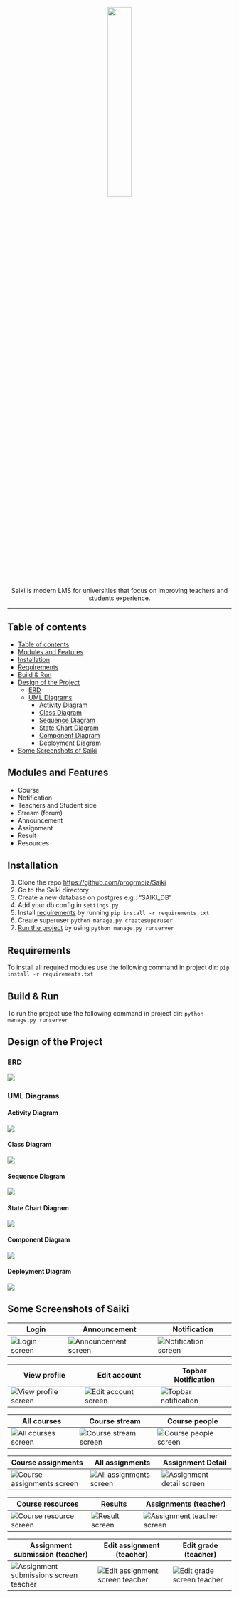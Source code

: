 <p align="center" width="100%">
    <img width="33%" src="https://raw.githubusercontent.com/progrmoiz/Saiki/master/static/img/brand/dark/default.png?token=AIDH6MVN3B2NKTTT6EYC3GLAABUDK"> 
    <br>
</p>

<p align="center">Saiki is modern LMS for universities that focus on improving teachers and students experience.</p>

---

## Table of contents
- [Table of contents](#table-of-contents)
- [Modules and Features](#modules-and-features)
- [Installation](#installation)
- [Requirements](#requirements)
- [Build & Run](#build---run)
- [Design of the Project](#design-of-the-project)
  * [ERD](#erd)
  * [UML Diagrams](#uml-diagrams)
    + [Activity Diagram](#activity-diagram)
    + [Class Diagram](#class-diagram)
    + [Sequence Diagram](#sequence-diagram)
    + [State Chart Diagram](#state-chart-diagram)
    + [Component Diagram](#component-diagram)
    + [Deployment Diagram](#deployment-diagram)
- [Some Screenshots of Saiki](#some-screenshots-of-saiki)

## Modules and Features
- Course
- Notification
- Teachers and Student side
- Stream (forum)
- Announcement
- Assignment
- Result
- Resources

## Installation
 1. Clone the repo https://github.com/progrmoiz/Saiki
 2. Go to the Saiki directory
 3. Create a new database on postgres e.g.: “SAIKI_DB”
 4. Add your db config in `settings.py`
 5. Install [requirements](#requirements) by running `pip install -r requirements.txt`
 6. Create superuser `python manage.py createsuperuser`
 7. [Run the project](#build--run) by using  `python manage.py runserver`

## Requirements
To install all required modules use the following command in project dir: `pip install -r requirements.txt`

## Build & Run
To run the project use the following command in project dir: `python manage.py runserver`

## Design of the Project

### ERD
![](https://lh3.googleusercontent.com/40-a4Wqm3S7tJLbnqu0Llg-KiC3rH0TUw4Iog0meoKb4cJnNJSkvd3VhzkwyVu8GNBfL1kq5jgb8Rhvk3m1b8wWSIT6nYkkL0qRBLA_obQrQvRusiQV3o0U2q4DMJDI6fSaoTro)

### UML Diagrams

#### Activity Diagram
![](https://lh6.googleusercontent.com/-RuXdX71cTWo7bENGldw5k10r77eeYZ8rADpNKIR04_sNTwiKNCM6AfuyNgzZxCt9QthjkQ3oSOgDRkB0hjd-M1b9Nz5b7YKNqK2wuavRKsPPTBLQBsbHmv_UZuhfZxNzvspfqo)

#### Class Diagram
![](https://lh4.googleusercontent.com/naPf3mzJvIdus7ZS0xYGdRE_NVz0wymG_gs8MFQoVwBpSnn6p4FM3TWYVvbIW2eOeVHfWO9XHxJLDYltAqFD5obZ8bKkY_-LxUj3uQetfUS1vXS-DhxnX5t4k_z3nvhdR5m2QUI)

#### Sequence Diagram
![](https://lh5.googleusercontent.com/VH4HF3Kjhn4PcxQMazFLXZeY3McWYBqyDqG_Y0fUw6K7iDpOzR6CPDKX3I-XaJQCngwRwQpSsCJJNpS1pa2N71EiNV0ArdXLORd0GoJn4USu6_AP3RHkJntLiv4i-6zKpjq0f24)

#### State Chart Diagram
![](https://lh3.googleusercontent.com/glvnnranFtwc3CdHpG5mBVB_RATObI9hImXOYas62ItHUdeVobcN7ze-7fCZXHdLTYq2DLVnANZvPJ93WLkJLIvNvAp3IxTE5MazRpXAUMVXLNxWYc97sy5orMU08dZpWnFSxWw)

#### Component Diagram
![](https://lh5.googleusercontent.com/aJzZbZwvVgRrcOqdPVaserYo5a4qQTu0nUPl2EluO_09WELgaKZndOg3e-iAa2y56krMksh4swPbsWmn5CWj3VcIiO-93hrJJof-aTYkyD9ZM8vJA0qGWFB0j8jItsApAbLXqEU)

#### Deployment Diagram
![](https://lh3.googleusercontent.com/pj4fE3thw-RnNN7yN4lVi0bVBBDmwFgPCCnMCZRZehm7_OkTHoF3AfASXjcSAroXux5-0bgtx9ZvH-DPzAw-WN10DD_FwxsyhC0EK0joow1sB-HuV46Ed5a2kOGOG9-vr6brxNc)

## Some Screenshots of Saiki

|Login|Announcement|Notification|
|--|--|--|
|  ![Login screen](https://lh3.googleusercontent.com/0Glx8hjtQBpaMGQn2TW2eS_hmtk_wxGeDcUJkDPLe_Y0BqpIC7Gg5e6oVFVM_4kOi_UPlGxFig57bX7D_ygJYRI7viUyf13GYjA06ZCq3VmsTGsypLddhXMWT6Tf20IeeQmxyH8KyigR9d9fNTFPBqtBlUH9Y6QccRup89vy2C4yZLITQiNWiTgpdWy5Of8_xOA0PT-kuWsVuMpMGValPxMk77PXxsU2_DyT8B5JzyEdDgtXKBz4Hw48E9dm9rhEaZpkxEE1f7DFmp3MRrwlv0a1uyfVlnKv2g07hDSzyYnN-J8agXIRuSDwa2NpXSGxiWJQFoYmUrPxIiM8BaQtwwgD7IqIrlf2bOcPtmR4H6wbyFiGCPaZHLc4jdbjMomI0yMuM2tjMvE2LxgL_jskq7j_ZfIZYNgSF_L2cm6ywMyy2hI9CLGdCclgx1edEchjIw5jdJt3wnyTJNSkVq4bNie3rdg6WmtaS_f9mjTQbp9zq7k_hUdC1eX8xYFN54yqn6YQk_qoNn2EqNK9SnbVHSXjtSAg5_7Rs2oNVO9sUPIr1tuDTkX_m1JdFfmDiIUSLRMtLoBq437un5xe-ZIWKcU5WnKozLHz5Mvk9AtclT_uzpDGDRHK2OccAyD1xK-E5tMdbO9arT1X_w8-MHTM_Vl2SkClHxtyVL8qzsYQ0Ix6r1-rAgOX4TQ0QNq3Gg=w1183-h834-no?authuser=0)|  ![Announcement screen](https://lh3.googleusercontent.com/CbOPa00dREehdq4Q8En9ihi0_ZoC2HOiQRcXH1MG5WpSKfWj-zAul_uWernVdJTQKAypoX9bs1Zc1S504tXnqFkj39XYGYo1p0ULMddZsQd9-3uOLVJYQkuqOcpqUlekt0De26-AyF1xZ9uj6BG4bV53-3UdtzPdvpQ_-p_ub1mdnvMoFy6IwEmyWXCRFcDao_w6CUhK4t0g-GhEncl1n0xmHD07FtvJHVj0nMxJ7XAA87STJ5zbCrSjeEd81LGCISoUJojkDcj8nZfSsRFbu7E7PVbyz5wacDXwd1rwBsAOCGiTBsvUoMQE7jqGjWPuccgVBVWyS95nKvBXCVURi4dnmHYSvRdt3FS0yPSfJvye4i2bZTAvol6-7aOo3pSy33w-8Qtf1xDw5eNH8L7P8IbWCzcmgW3YoICxTbmLk4sbqMR3cH42mS2I9Kk0_WnCjzDeBxhQzo8GaQM-qrhjYplSKI8kBeGZezwzxd8U6iLPHhAhN4Vc97OfT5GXqoSGInLuB_xBu7IiReChs_yoFi0FZQaFaBIglT34oI79i87v6ZTTHNVJNMEVnZq9lpQ6gGwF7VTIpL7EOC6Fsc0vtso6jbRG8g19ee0ZgGnfJw8SUCvGv-hDhaJZA0OwFv-Y9d7XokOXVj5p_XFJayi1xiZIAKtw8IkOUxH-dxc64QmoGtiKJ4lx4XroMP9lcg=w1263-h834-no?authuser=0)| ![Notification screen](https://lh3.googleusercontent.com/mgVyTGQ5I2-u1IN19lPz9D7Cy8byOUjOZAcYeZSIcMsZD3naaUkDWtkaWzVNq1BArwpbHx-DYI4u_I74LJSHt-Tnd0CIRl_FM2GzJr2XiF_giXYc9bzT4ZlBcXKgzoNx2F90mvJOwbykFVlrt1eRmEpTpV1N9-Y3NOtNZi--_ZsdMkun49qUQ1iDPB8aXaP0IRFljd74-SWIaQkPmNGQNDfVihuG5mpKzviaGVY4zQx1WRwUI1kZmzu7ES2kmnME9NBrd021ro1VrdTY3uSVBJKfdJb-dvc4AgV5Sq6K3GbEtvEe3GF6HCmEa5jh9_YW0s5epeLvj_YDdFXkMNb4hXNlnCxtE0FhWO-u2P3rn5qgSoUxSyOnX_ny0MR0KWS3DodOfW8iD2gAFCxowT-QBr-tJirHFVpNFJbylZTNsgMaNMCFVdeVRKIg42y690iS2Wy90tQPdc32gIaO56TKpKbVXwrMJfiqG3ZqudOZGFCBwzE-DMl9176_EBaGE2e1hdkSoU8WC7Ax3oBet0H2nTdj1kTCIMxzUvAO5NrFI9xIpIOLqXOrq90ZVPt90FagfSJ4AINeOWK5h-78ZSfqNjXBgkYAhUmWlVhQJBlndX120WQ_OGV04r1xJV8NWmvnGs4Dm9M_sVjrNu-bPUWDtqPvMAPF8qoxnrCGDnjo_l1Pvtb72Eq73CduZewcpQ=w1263-h834-no?authuser=0)|

|View profile |Edit account|Topbar Notification| 
|--|--|--|
|![View profile screen](https://lh3.googleusercontent.com/2ys4rSlWGaSq3laaCFlxN8cdxjdJWVFHvqWfLSqIdTbXlwxzJe8Oi2e1ygiikLLjVLVm3sXdMK21PEASzMmYoJey7BhI9pItzujshz1SF2e_eqLqarlrJRZ9Wvkxm7WkN7PMNlvuJKhsarLO0OucZDpg9u5jdFLTsnb0LEGRW6Drz6jen3nAfa6vXh2u-nbca97XfzUKS-O9IkRSgI5Il4uwwCJDfHnRV6TZWJO0-yu8b646UvUUFeNJP0MrxMBFdpXRRzanvBbv9fttB_EJS80JwW80zcAhLnBdhWYKKTl9WmHyEX79C-8B6t89v4iiMnHis9h2ZYgjVhOVSNG2H8BtFl7AabqIiBiyoSAxqpFsPaa8pxFFdb30RuT7mhmORpFl_DQXtr9QFhM6jPe13LxQ_KOOESiVtm-e9IiUQnD-p5DLALcKwBVRO46IZwEuMNMKPlwl_8Sxs1uTDjHb0EyOW8HPebiifj8IILNeZtq1mfpXsajvuLjl-ubPWlF5M8MrqP0c7ZHaEPkQjERN2RAq_JyFZxWe4CBMRvzGfym9eKNUsLPoQFEkIt_N8pEFc9laxVVltAPQtZkGIW2fdcWTx4Ftnni9d1n6SZ4ohG4Cp0qzb2Vl-B0ic0eOUG-wa7IYkxmNjnodShdujKvBqNEWItRcIRZyEgaiK_VS1PHBT62KFOscpLhdo6MSsg=w1263-h834-no?authuser=0)|![Edit account screen](https://lh3.googleusercontent.com/2ys4rSlWGaSq3laaCFlxN8cdxjdJWVFHvqWfLSqIdTbXlwxzJe8Oi2e1ygiikLLjVLVm3sXdMK21PEASzMmYoJey7BhI9pItzujshz1SF2e_eqLqarlrJRZ9Wvkxm7WkN7PMNlvuJKhsarLO0OucZDpg9u5jdFLTsnb0LEGRW6Drz6jen3nAfa6vXh2u-nbca97XfzUKS-O9IkRSgI5Il4uwwCJDfHnRV6TZWJO0-yu8b646UvUUFeNJP0MrxMBFdpXRRzanvBbv9fttB_EJS80JwW80zcAhLnBdhWYKKTl9WmHyEX79C-8B6t89v4iiMnHis9h2ZYgjVhOVSNG2H8BtFl7AabqIiBiyoSAxqpFsPaa8pxFFdb30RuT7mhmORpFl_DQXtr9QFhM6jPe13LxQ_KOOESiVtm-e9IiUQnD-p5DLALcKwBVRO46IZwEuMNMKPlwl_8Sxs1uTDjHb0EyOW8HPebiifj8IILNeZtq1mfpXsajvuLjl-ubPWlF5M8MrqP0c7ZHaEPkQjERN2RAq_JyFZxWe4CBMRvzGfym9eKNUsLPoQFEkIt_N8pEFc9laxVVltAPQtZkGIW2fdcWTx4Ftnni9d1n6SZ4ohG4Cp0qzb2Vl-B0ic0eOUG-wa7IYkxmNjnodShdujKvBqNEWItRcIRZyEgaiK_VS1PHBT62KFOscpLhdo6MSsg=w1263-h834-no?authuser=0)|![Topbar notification](https://lh3.googleusercontent.com/AAeUddQTl4u12Az6oJyQtuC_Tgz98svune2Ei6flLuvP6HzPYQWtzLHsmvQBRTYLFKNCfh8pbSM8AMcghFovSw6RjA7sYlea5t0MN8vc7Rzc-Bj55JUZ8atZPcx3sfudRNq-yyTYGC4aJnR1JcNbKZQiwOgNe5nz_QoiHaoT4QiGPZ6ES7hvQt3kKiJSU5nGA7TOy_Andpcd0Dq4ha_U156CHT97lPDc1tYP8DHxhKF3VW_g2ymynbQhp9UMXOgrMY0zx5abEVvCd1u1Kw7VBYGNiUBUvODajlilMiUPtcoCm8Wjt-HFTe0Pneo5EbkjmWiHak2EGhZ-xAtPDMaj8iyz8BTk70qgSQSLvbhn462WSKeWcdLVkrS8qLrUyBturaWtF9rbAxErV2FeEiZkL-lRBFG_GLsBfoO30svSHeDANGo85Q0PPXO-zfbuj32Fs8bjvIJeaPGtE9rMxq3bXWhdxEOr888u5iF7ElfZwGSjqlI9cFbpvqcWyHaMXOwGBthIVSY894FY-ymtA_ToOBVN7bwckuxDnfCajspG4G3WPZd07zgGKq6wcL4CMQ131RcYpJxMtti9535q77cUtWMOLEwe6T-3S1yUchmLaX4myzYbucb1i-zUj9ThceRQFA46-gMYPTgp2JBTNXwdUQwwmZ4CxlfA9gl1lEi_nnHL1GH16pAu60Nd8dIEUQ=w1263-h834-no?authuser=0)|

|All courses|Course stream|Course people| 
|--|--|--|
|![All courses screen](https://lh3.googleusercontent.com/9rFQW9Pm2y0TStGTCyqkuaNfH9ye4F0-pdh9J0PTzXHXNONTcwH1taVuZVG_KuArue78_wlDxozBchVypB7hS3RBHWK-4b-k-lUCJoJT5AzMYHS-SNTwH4nP6H1rt0RS7NINQgZfckk-aa5ccEJLPx4j4GrIQX27vhZTNgNY6OFb94C1_qjmHbKt_mIac1vZk_vmRuQ8BC139YHeQ683TypZgeCyYGWJWuBgU_HJqNEN3Eaz2lcHYcOjOGt26S14hti33yUajQpcaXULb80KE6nCsIuXqXAxABmm6Q-lH09iIeyj1BCEAboOb7b3_vz2gonqO5v0S5TG-I8GTeyqoImo139qtAEIOUyedFYBhttceCeT4jIGtoTdElcpeHtaRLoBU1yeMcSN7Wp-DEri0vkMfKqqc_rOuBsil9VO4kENye8WO3m0zbxx1Ve2CdxH0nUtzXj2JkQrcLsMB8iS6tH-4vzEwewbnM8VETmaFT_IJ7KJtzYaHtT1fBPCHggxdEfdPaYIw98YJxYuUO4qrfx8ZORJAEYOQ8pqS33im9zWQXc2eqW22SJFBOTU2PMUH0cqjSkTRmAg5Lhh9-GzSrRcN04yLrDMWJ_HHGrhi-OPcTbU-6TZxhmiroxUx019mAIUX1q3x_6KuPyCZG83OZslUiMyE_s_-JALQjKi7HpR33SJrVC1Lrl0IrZ73w=w1263-h834-no?authuser=0)|![Course stream screen](https://lh3.googleusercontent.com/68hmANchOrhMl7l6_0T4zXnGTBeyBhtvxTrNjsRMhTOS4JEXO2W5d5Isi8vEun8lr8TrTxtnnUGPIyljYhILFwVnjtcDCbHOth9mTho8RtPGFgzJ4uU4KO4N-MPquTAECfHIKxg-tf1Njygw9YKysjd3iPc7oAebjw2_JK6HI9g7IrEZc6HWKSGccLiititwxLpG8LXPvD8T3m_7BKL29rt12UQcdT9pyJ7UrRJAw1BQcSdd3P1Nzfj7lLEs_1gg2aUGYE9nMe6pCJe9Wwjvcmd-EFxc9insXSQXRWXPwzlTRCxmU9uDcmuyIrSexbc9B93CXBksS3AYN1Ga6NYjTgPVecmQEKbZfKbL2ctfKgijX22sE8rtG9X5T6RCiCTzOmm3sxvNUHiLQXH9tfmR6s01Zyizc0LBwjcC1kCrRw3GOOweTO6TuFwHrAv9TTzL9xiYyQVH_1JMXyaywLm7WFnKo5zcRc6KG37F-2YJC3IzFZo1QXmhHKXiUoKm0HSyUyEVYvVzFKiFDllAH2jlxo5L9iMRm8J45O4iTZfajr9QzxESTRCD4jCuEwWXRHJALRvDXzh2WcvA1GZsNjNAGRZFF4zr5a5Wt1dTGAhu6wsXllM1V3TcpIlPF8t2U6cfiBH-kSpO7EjCYIh7glhSFY0Kv3whTDoTcje7dM76AmpKV2QWTtE-P4LCZ3SFDA=w1263-h834-no?authuser=0)|![Course people screen](https://lh3.googleusercontent.com/1_jijGTe0SQc_DZM8UUz4ldWoey3trqPa8KxYAe-8pqoEvYSubOYHRiDFkSdKHvuRVx6pDXat86y-WbTs4Ehc2a4gjvmzzySP3XOn78T7u3FD8yu_o4CvSAmN3Y4oRDBCrnblSeRFwTnu4BVqy3n7ZEeoBdnPzJ3QNWQFnv0PAaLjzU0oYJ0fYTxYoIkLqLo5GRSJdNYkM2i8dW1IbtpWqaadI25H_YrxC39zRzVCcsavhDIjEoKAS1IGCssreMqIeA7D9sH-wnW3P9H6uxZLeAY1HYMwwqG4w7KDNWQ1uiDXmjJOet_tyq_abccPhkSSb1d-ZRJiLXEqI-NRHvDXjgHbO3Jml0OPIpB96Fzc9G9oj3GuFVuqXtiJ-21i3D_cakrB7BHcKWsIV0I6CKN8nPPEgOIBKQ3I-DFgJ-122TECM-HKuZ9L63c-s9rxnCTa56sViFqgLDlB21vto9fMz8Q3AFRN_YiNjwqmnnpLgliVMNoQ2-rJc_uL7zq_dV0gVMrLRYzP-okw3fKi35BkxmoloTx0GfdPadgDpgF5c_OORGXdrDhVHOwvtdCSAASaGYiSfZGIJ3yuZyMs0XmEmoGchLp3N0Fh9BJ7xXBJz6bTFRfn14s96V_eXO9hfPOLvmlM2e9e5IW1C8EdDabH8LKk35JCI70Pzwv7ubVgnDlyAftJDQoXssiIYlFAw=w1263-h834-no?authuser=0)|

|Course assignments|All assignments|Assignment Detail| 
|--|--|--|
|![Course assignments screen](https://lh3.googleusercontent.com/Whe6xqoPpCOod6ZOxj9BxE9fIPMiTp6cQytSWPQYFOUEWfanoUbbmJ3cptThQ7zSEYjvhOcb3ZcWNI8QbjTTP0xoszUCak0G3oPJpIVY-tDcU1tKN5NkVG-1vmRNnNgbP2PrfviSvRxtRvUz-XxwmgrE2pr8UIm4wWZUSAfkmRmUXdwagVGRNK_FVjpMFymcIVTAHR9qf1yoFW87XJ6AKXbh6JU9npEdQr86FLrqbBBDPlCOd1JWxsF_v8M9lTpvVUdnLsjEygaBbYWE7wz3R49t779WRz-Y56mF0I-kMW0X4o2CA7hGJG8Kcms-8iIa8pMHeDT0VhoXBd8AKKosWI6bUPye4Y-iGKxIAvKfFxkAWjqyDzGJfzRgZXmYLiYe5cqR6IwKZ4nOicMDIdMnlatpehI8APp-k4N_k0w2foSEMnpqR0-fyOiAZgXwsHKxiwGuNIdJkIGkH5kJN9rWnE1oQUGjS2pcVnR2v-ltS5MnCrImw9JKfrDYrFCWUBSF2L7js9FRS6tWzWb0UPdfdtfdsxWVdwHNsUPH04-xqyfrhhC3sky9sRrpWaoF01rFQAoXZi809kLvhwL7sry_AMSDPmWcoFRjoLx9D28ZekMJTFpqqtOrqJoRYDZdvxQBCF1CXWI1tIK_A3_GtAZuzCEmFIyy7k3ALdn5dN7VHpI0E_S0FCcbeyTBcGjSjg=w1263-h834-no?authuser=0)|![All assignments screen](https://lh3.googleusercontent.com/QjmEisZ_-TtMdbksUIHUiH1YAHU46Eab06UXiMXOXSQZPM9arDqYLzH46fVG89SAK4NXp-mE69ugcldoiHZdFnYGx0bg7vmMYyzGCm9_tfKB70HMMFlc3HRsMLPpDD-cvEbFhtxUkguIsL1vZ0T30g0CVBuXfIBUxurYRyNEDWnxIXNXdz34mGMeGimNBHjWULTX_dG_MIWHbVHXAx4TtWx09QYKCTojbbuPoEy1kKXrc8YsO2TiyQEgIbJlrzQTgickxh1fskqrGOHMYJG8gZ-3zFm35Q8NW6B8ubBRu7ydvoCZ9ZAIfCAaU9ghtblh4cHlyHa1gflBNsse4n4Re-B0nLWKMSUh5HzcCiyJ1qe0iP-F4q5c_6aPGtHRI0PNnglx2oQSRQ8u2zi8WZ2RHL1ax0G4Y7PkxAdSlKmYYw7IRKzkWeq3AbIh36JUmanZ_T4ABHEd3IxqEHns--IC8VGIuLOy535GxcLCGoP6asy-Wb_5KukTKXF2qT5wAlFlLy3WjMOd8dwA41wqMW77uaJgW1d-_8Y1QSuAqBO4e6q0h4b7voTR3ZR0Dj5KtewQMHhloUFoFvjvqR_gcbaEMYVUUGapezUMPpOMSyiAxl98gVEDRFbkQSYjN8jNCZ8aNjEgzJJdnyoHmiDnrcQMEanAyu5uKNPmTz3JqcjDeKIFln16H__elhf9UBVtWw=w1263-h834-no?authuser=0)|![Assignment detail screen](https://lh3.googleusercontent.com/Ok8UQEFMK0my0w2VZjceITNgt9RuFwr1WiqucT9Jhak7wByZL8JjnO5tnFJbkuC0MetYCV_3a5FNXeiXhyWbI2zT7ZssRAhRfg3i12dewmZUgbvwbQ3FMCIyk0K3pyZnn5n4WG3hS7J9n6hAiZddxThw2ksyJGT9XKmAiXSdJkhxRfDdYB8u4B6S6CkKkXx3kgM0rR6BzJvOo1D20cs4L3vS6fAiRYvbOGZLS7mrQ-XizefEllwEAZB3FhM4XLIHCSYi42Ma5ytVAJQys50i6iF3rs4ne5W_AuDV9sqocjXfcIcqOz5YUp_n5xkr8EJys8HJv6xx599XqOSHPrQvn-AqsQgMAaUBn9NcrTFIi4CBxDccx7ls_thSJ8O3ZeQ6dzsCGHynAK82hXxPrsoMkOIbVmqj0Xz7gGhDu19nmSbdxIRoKEPukLLcOqpfg34dcssX0mpMWFw5cUh8kgcZnJlohGwHnkeHMKVVgcKJoKeNpxT7m4zEURuKTuSDpNxZZm4_3UnZ-hd7cMydQMcPbiWgnye_vGNfEbxmpse4FOcl7ucF1A1QRwE7YvNkGDyaWwyQsQVMV4HQbSkH3hUVyffzOuQqU45Tp8TocW-02-dwUSUavFB1Xsn789TNiO0trdnNnaGRqAH2Wr2dmA1d61ydrUR8kswKcDPZrfTfJ9-6AYAQ0rbkM2vGx_Y4lA=w1263-h834-no?authuser=0)|

|Course resources|Results|Assignments (teacher)| 
|--|--|--|
|![Course resource screen](https://lh3.googleusercontent.com/cIM56ed1Q4SZmVE6p6yu48UhA2bVIwJWhlLoi8SW_Lnqvm0QoKTPXa1Kk9w6ui9qL73K3cQ7JwUcb1pWjeM9hriU6G2DhaS7hB-EvTdEXf1GPs3CB3qP2man-x5DfRq2-WIyUk2tEnzPCSOlHIa7ld0sGBlTkSf1sSFsDbwm99qEJfaa_emJR8ItODr4l37syI1kjaMXod0oDjlkwwHR15dWMdTgGXqrqd7plUivmDhJ-Y8xqBFSz7MW5MJR-J-P4HHI0-kIBVk180_9UAf9CbMpobZ0n-Sg2I9PsHJT4auO2JFYioVeijspi-fhZ_JNaEjP63P_IWd2XfDZh1a5Qb_9NS6UorZ2t4XvZ56vmbkT4FKlwyfnxRYL_5LzzJ-ag1rPPb6E-vr4Tywz7e_UbyAV1dVQJ4RbbmCONEWJKCmYMhPdTBfFM9Ejtn79sRhHmrd3O2knuwCigHuv0Wg-w1NdGW4Wp1P2g2aUWi2EJRsSXkjg7bAw5rK_Ui7Z9K_GZhiRMtHeHp2IeSuKuEV-8cfaTfOGIGf6MORZWx27oEK1EGriIMzeZjTlq_kTMDddwknmgX4tSxExR35ZEyWZA0lTJEVdhwIUwTifmOrhZ5DynScPJYrLBS78h9mZE4-8wl2wyj6Y8xe_P5rF-xduIhPcbEUIxqr3peGSvbO7AyspESZGkgbBMMndV9hl2g=w1263-h834-no?authuser=0)|![Result screen](https://lh3.googleusercontent.com/Aeiy_n19r25jDRnjakris5_y-WOrt3onwU9pObXHxgKRd0IRcxyP0T5zbyZoe5VJXT7YHdNhIewJHxo6LPJWWxc7f1YehXe3T_Zy7tEAPIdF9BfRB8-bgecOgxvxROTO5bL0RA3RTU7StqHOuyJfBB-3JR-Cz-349OMAiDqb5VqTRDBnACULTq6tGj0VPK-yCt6I1fBSC2NZJiNH7V3bRx-6hV2edtVDManyvOBwitz6HDYArZP3UqcfIXl1bdqgoWXv3uBmVhGT-ILxP6T4r9c5xwhPYXx997xG6m-WiqKNwG4mBNY7SL6oeZwPFiphm7o6Cz-eLxGvz8wNDiM-7zXYhNXSoEWiWo18Juc9jLM5uDwMHnrUZfrADdP7HgxLNgefGShAs0iPRNdGnpl_3Td1KQEGBGWhrbm6wG0XHO3CWodJJOdm3kaYXcmIiotRWOGxJpX3Hfo--9_MQttOD5k3NnrR82sz5nYooNoAeTzy8RWF1U9XYeFNnjFiOQihQtK_nFvkJhhqDo5hyJQE1B1qjXrR35VVNxmKjYiF0W4wMheWA5kR4yVjpmqH9wdGAgYTQ4FCmCuHC1B1wPjKCQYauXBKvYp5C8RHoS1bmND_eEal8LGg_Ia4F3Fzs-cbLeSf1WOt74A8A-Zfp-v8msGyfXL75WJkFpqDGmdu65e9SMA5gRj-3_YjdmXbsw=w1263-h834-no?authuser=0)|![Assignment teacher screen](https://lh3.googleusercontent.com/HfYc4I6WDuI23j1cMx-te67Pp6jTdomw4V_Mmn9oOfoiCLsWDMdezD5-m4hgoA1nyY9EsOoYFQNcq2SJWl0uCHUn4YjAeQIsh1EGJEYZ__cfi6FdFx2uMZblWfh05Dz76AyXWlcnHlNGoXtCjM8xxs7Wit2cVhMsHpcr3TP_Q4ynIDJY5pFYtv3GC4dzRZ740RNuoeSDVcHrt5hQ_m-q2EunK_wy5NmC5fe7cKxki6yrRZooQelwSWV0hEvDFyK4CuIpjQ66WaQe6B_AzCn78IGTx0oRGjw9WiSk3SKU3s3J2Sw7V2KEPuykiHBWmtfNQErPKc4QG07xkIpaXkvJb93HlJfH_CfykdvJDwPFoKAdouya4Mj6HY_B8l1DBUbhZ3ULSgfExgg0d_s4vzxmwh-0nV01dn3UMh65BIqkKRQVvju2DxRUn-aISUY23tymqHaBfsRtw68sFqh9yphzFq99yoIuc5UQn_fD-na2wFGWvkDWKVSMy6JsUxjlYO4Zs9Ovw1acZNYh0300WG7Xd_68CR72DpBAnmIO-hS0yrndujCDOw447sCFvVVCOxRWV0tl66vu19lxxDJLFyONN-6hNIrQHX-v3F8pNl66IsEPY8sJw64ie7rb8kOxmAsM0uzEpFAx5SL18lj5t4F--f5H44j8jqEYodFp3qG6-YXztgUkxZObqraeA-Kf3g=w1263-h834-no?authuser=0)|

|Assignment submission (teacher)|Edit assignment (teacher)|Edit grade (teacher)| 
|--|--|--|
|![Assignment submissions screen teacher](https://lh3.googleusercontent.com/RdLq1jJtE8Xy4sbF0Uahs6s8nB1AHqVyqEuxmHpdFXq8YhWmzAsvaLXudgfmTFeYOyswflswUJX8BUyJDmbBudUbsgwe53tFqPwIezpTijpot3yT0PVQh9TSHGdYHXOYPHSRy4ndsAfx2_O-Ng2CLKXUp6gpFa4o8tYEdOTrU3p0uyRJTTjLsAIR2aKX7NLnnmhtFmlysZeCF6dw-weUphOSRYNyIyfdIU7YUbr8xYcHXs5St3E_jLM-BeamyL_2sm8Wszb_-CDQQQySRrGD1RMT7bsGFlC8uTDjBNcG-q31_8qUCfQ6J8nhxtSZZz3szGf5kxw2WiKlRxcd3P04vvl_0ZTjN3ZIZ01Ycrhlj9dWR4wqiK-GakQtCV7zaBrbKJ1UEMdyL9-e-fHeFL_H8NoSsP0oS6E-xP4wzzAPpiHpjNE32CPHmuk4KERxY0XOK_FJ5BaTFsBWRop__83r5Qg246z4qlP2MJUy5lME6A6o0Gk_NQiMD3KLlnSuQlV7-Nf_OyNJJtHDTkoMYyqUKUErDfj3G-GYVMuFfRKsqQIyOJ3Q5pCWCrWOoXlB_aGsOHLPeGRScaUswJTATUMr9LwDQNcYbDQQQug6U8jr6R9FcjWn8ntdljC5NB8B9yxyNg1iyUYnvmDCVhWGd8Eb3TLKAMwRbO6wo6ywcKEnjuD4QE0gdYoW3KHgHyNotg=w1263-h834-no?authuser=0)|![Edit assignment screen teacher](https://lh3.googleusercontent.com/pr9gizhkBmAR_TDuzt1_c9UjIM5RHFEjAZvsCfQnnsXXqiGQX_0JOwRFIn6BF6MO4nzyfYdE0WrcmVMbc8sUJezL4-3u-5jGomYRRZ5KxcSWhezkg7kuLltEzY8p1gPnMcNoNYCfY_aZLy5Us5pQW4snsxOpef_NbsJKJLfhy11SCDOe2j4EdxsvbiXL1FaGdHsqnG3DixARnwhytXdCKFz1hP15Lj1t28GYY-bHfhV0jxuvT4SueCc6-Ul4jBL94S_y8DIjn_qA2P1CVF64x4iIS-_0IHS2ZKFFifkwT9qYs_8nszp8yYeJDANuVWQ0riP4OCrlOryXtYb48NiggdhMnmEtPxCSpTakPg-q3BuKf-JOP3rTEgGORe5-8Un2eRo5avifs7NSj_QMY44FNjkOpQN7pbGmhKYUbISeM59gCfA22PmPtAOcWSYio5HYX9Ad4nS9weROgmxvayDEMoWRe6S0DIY6ppG7H5VigKF-3HarzT6R1XxNn4gyIg8hAEhMkFwm4sh9XNxP9vTGK_uNTjnlwAHfN_irGXLJkd9fCSxWIYrCcKZ9NI5kf-APaPRPUsKcMqyONNqLYlBRogwruAhNrk0L5kpxm-_d192zc4_eMVLBj23v5Libv8qfBV2W3XKOWugeY44scbsBMrmexM7QwkGx_6jG6nozxx8vKsRc2Tzealaq9TKx8A=w1263-h834-no?authuser=0)|![Edit grade screen teacher](https://lh3.googleusercontent.com/znHciu1j1WCMG_KvdjyZ4gecrUcNiJ8veY1-NhVPn925u3hikZL3OmVYw5XNZxfx6RgKVmFa6QNdg3T9ounuPWbMvzgqCz021lA1z8eMVfufyOLL50R8cGez_TkErLHB-2IJkQgJQe9XWqOFQQCYgTclpn-Ks1MYMqi5S1m1VDc1Yp-hS8afDBDgfrQ_XwMlVilM_mjpgQgNxsreZ_RdNGCz28q4-9Y-tULc9gNU_V42WecgkLpRC-CJ-zqXUwjHnwfwFyRPPW1WhMTXC_qU4HnSTlStuiv_oSOhjPHrwsbN8GsF-eugselgAfPG2ZPQllftCcGBNus-VZA7cD6dy-WxrWs8w04zOMG-Qi2dFqVJ_J4zGGmp0-mgT0V14vUIP-FjUIuF8B4fJd_oAwKtCKTmSnXvAmT8MkJ0bzvzYPId2z9_C1-P8D6Gsdfq4fPdsQRYj2YlC6V0txhRgjcxeVLhI0T494BdGZeaHxJcQMo2USTGtYCWDkeJ8qZKfAFeNHcsRLKIggfR3AnS9D0-n2WDl3-jhudCpMVCt0I2xpMhSLGP8srU9aPQkKS1TDgK1krakvyQ6ZDKGTzna0RyNiXQUBRS0rb0D7jPgCF-lpCv8StXq63tTGnu4AHk3RFQPKitE2vpwyG935RXis9XvEsVnI0D1e30obIDoLK0t9YvjSmHtSA5ll3CBV36vw=w1263-h834-no?authuser=0)|
